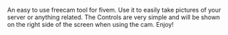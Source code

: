 An easy to use freecam tool for fivem. 
Use it to easily take pictures of your server or anything related. 
The Controls are very simple and will be shown on the right side of the screen when using the cam. Enjoy!
